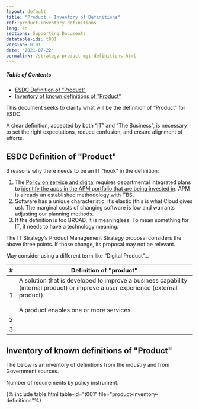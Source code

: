 ```yaml
---
layout: default
title: "Product - Inventory of Definitions"
ref: product-inventory-definitions
lang: en
sections: Supporting Documents
datatable-ids: t001
version: 0.01
date: "2021-07-22"
permalink: /strategy-product-mgt-definitions.html
---
```

<!-- markdownlint-disable MD033 -->
<!-- the below cSpell statement says to ignore any text between HTML tags. E.g. it will ignore "th rowspan='2'" in this string: <th rowspan='2'> -->
<!-- cSpell:ignoreRegExp /\<[^\>]+\>/ -->

<!-- markdownlint-disable MD001 -->
##### Table of Contents <!-- omit in toc -->
<!-- markdownlint-enable MD001 -->

- [ESDC Definition of "Product"](#esdc-definition-of-product)
- [Inventory of known definitions of "Product"](#inventory-of-known-definitions-of-product)

This document seeks to clarify what will be the definition of “Product” for ESDC.

A clear definition, accepted by both “IT” and “The Business”, is necessary to set the right expectations, reduce confusion, and ensure alignment of efforts.

## ESDC Definition of "Product"

3 reasons why there needs to be an IT “hook” in the definition:

1. The [Policy on service and digital](https://www.tbs-sct.gc.ca/pol/doc-eng.aspx?id=32603) requires departmental integrated plans to [identify the apps in the APM portfolio that are being invested in](https://gcconnex.gc.ca/discussion/view/72865810/dpsd-guide-1-0-for-integrated-planning-guide-pmsn-1-0-pour-le-plan-integre?language=en). APM is already an established methodology with TBS.
2. Software has a unique characteristic: it’s elastic (this is what Cloud gives us). The marginal costs of changing software is low and warrants adjusting our planning methods.
3. If the definition is too BROAD, it is meaningless. To mean something for IT, it needs to have a technology meaning.

The IT Strategy’s Product Management Strategy proposal considers the above three points. If those change, its proposal may not be relevant.

May consider using a different term like “Digital Product”...

| \# | Definition of "product" |
| --------- | -------------------------------------------------------------------------- |
| 1 | A solution that is developed to improve a business capability (internal product) or improve a user experience (external product).<br><br>A product enables one or more services.|
| 2 |  |
| 3 |  |

## Inventory of known definitions of "Product"

The below is an inventory of definitions from the industry and from Government sources.

Number of requirements by policy instrument.

{% include table.html table-id="t001" file="product-inventory-definitions"%}
